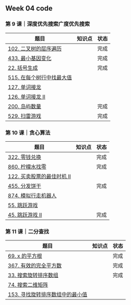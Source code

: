 ## Week 04 code

### 第 9 课｜深度优先搜索广度优先搜索

| 题目                                                         | 知识点 | 状态 |
| ------------------------------------------------------------ | ------ | ---- |
| [102. 二叉树的层序遍历](https://leetcode-cn.com/problems/binary-tree-level-order-traversal/) |        | 完成 |
| [433. 最小基因变化](https://leetcode-cn.com/problems/minimum-genetic-mutation/) |        | 完成 |
| [22. 括号生成](https://leetcode-cn.com/problems/generate-parentheses/) |        | 完成 |
| [515. 在每个树行中找最大值](https://leetcode-cn.com/problems/find-largest-value-in-each-tree-row/) |        |      |
| [127. 单词接龙](https://leetcode-cn.com/problems/word-ladder/) |        |      |
| [126. 单词接龙 II](https://leetcode-cn.com/problems/word-ladder-ii/) |        |      |
| [200. 岛屿数量](https://leetcode-cn.com/problems/number-of-islands/) |        | 完成 |
| [529. 扫雷游戏](https://leetcode-cn.com/problems/minesweeper/) |        | 完成 |



### 第 10 课｜贪心算法

| 题目                                                         | 知识点 | 状态 |
| ------------------------------------------------------------ | ------ | ---- |
| [322. 零钱兑换](https://leetcode-cn.com/problems/coin-change/) |        | 完成 |
| [860. 柠檬水找零](https://leetcode-cn.com/problems/lemonade-change/) |        | 完成 |
| [122. 买卖股票的最佳时机 II](https://leetcode-cn.com/problems/best-time-to-buy-and-sell-stock-ii/) |        |      |
| [455. 分发饼干](https://leetcode-cn.com/problems/assign-cookies/) |        | 完成 |
| [874. 模拟行走机器人](https://leetcode-cn.com/problems/walking-robot-simulation/) |        |      |
| [55. 跳跃游戏](https://leetcode-cn.com/problems/jump-game/)  |        |      |
| [45. 跳跃游戏 II](https://leetcode-cn.com/problems/jump-game-ii/) |        | 完成 |



### 第 11 课｜二分查找

| 题目                                                         | 知识点 | 状态 |
| ------------------------------------------------------------ | ------ | ---- |
| [69. x 的平方根](https://leetcode-cn.com/problems/sqrtx/)    |        | 完成 |
| [367. 有效的完全平方数](https://leetcode-cn.com/problems/valid-perfect-square/) |        | 完成 |
| [33. 搜索旋转排序数组](https://leetcode-cn.com/problems/search-in-rotated-sorted-array/) |        | 完成 |
| [74. 搜索二维矩阵](https://leetcode-cn.com/problems/search-a-2d-matrix/) |        |      |
| [153. 寻找旋转排序数组中的最小值](https://leetcode-cn.com/problems/find-minimum-in-rotated-sorted-array/) |        |      |

